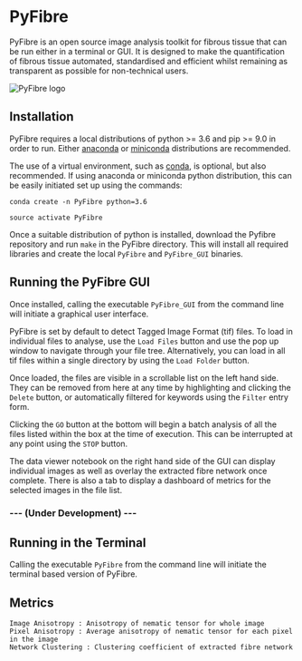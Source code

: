 # PyFibre

PyFibre is an open source image analysis toolkit for fibrous tissue that can be run either in a terminal or GUI. It is designed to make the quantification of fibrous tissue automated, standardised and efficient whilst remaining as transparent as possible for non-technical users.
 
![PyFibre logo](img/icon.ico)


Installation
------

PyFibre requires a local distributions of python >= 3.6 and pip >= 9.0 in order to run. Either [anaconda](https://www.anaconda.com/download/) or [miniconda](https://conda.io/miniconda.html) distributions are recommended.

The use of a virtual environment, such as [conda](https://conda.io/docs/), is optional, but also recommended. If using anaconda or miniconda python distribution, this can be easily initiated set up using the commands:

`conda create -n PyFibre python=3.6`

`source activate PyFibre`

Once a suitable distribution of python is installed, download the Pyfibre repository and run `make` in the PyFibre directory. This will install all required libraries and create the local `PyFibre` and `PyFibre_GUI` binaries.

Running the PyFibre GUI
----

Once installed, calling the executable `PyFibre_GUI` from the command line will initiate a graphical user interface.

PyFibre is set by default to detect Tagged Image Format (tif) files. To load in individual files to analyse, use the `Load Files` button and use the pop up window to navigate through your file tree. Alternatively, you can load in all tif files within a single directory by using the `Load Folder` button.

Once loaded, the files are visible in a scrollable list on the left hand side. They can be removed from here at any time by highlighting and clicking the `Delete` button, or automatically filtered for keywords using the `Filter` entry form. 

Clicking the `GO` button at the bottom will begin a batch analysis of all the files listed within the box at the time of execution. This can be interrupted at any point using the `STOP` button.

The data viewer notebook on the right hand side of the GUI can display individual images as well as overlay the extracted fibre network once complete. There is also a tab to display a dashboard of metrics for the selected images in the file list.

### --- (Under Development) ---

Running in the Terminal
----

Calling the executable `PyFibre` from the command line will initiate the terminal based version of PyFibre.


Metrics
----

	Image Anisotropy : Anisotropy of nematic tensor for whole image
	Pixel Anisotropy : Average anisotropy of nematic tensor for each pixel in the image
	Network Clustering : Clustering coefficient of extracted fibre network
